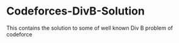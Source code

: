 # Codeforces-DivB-Solution
This contains the solution to some of well known Div B problem of codeforce
